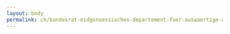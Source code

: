 ```yaml
---
layout: body
permalink: ch/bundesrat-eidgenoessisches-departement-fuer-auswaertige-angelegenheiten-staatssekretariat-stab-staatssekretariat/
---
```


